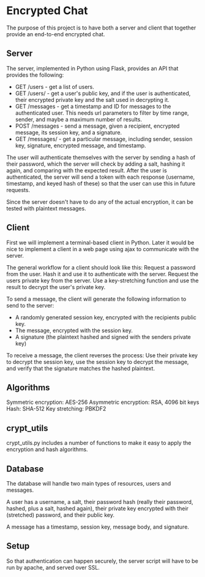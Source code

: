 Encrypted Chat
==============

The purpose of this project is to have both a server and client that together
provide an end-to-end encrypted chat.


Server
------

The server, implemented in Python using Flask, provides an API that provides
the following:

- GET /users - get a list of users.
- GET /users/<id> - get a user's public key, and if the user is authenticated,
  their encrypted private key and the salt used in decrypting it.
- GET /messages - get a timestamp and ID for messages to the authenticated
  user. This needs url parameters to filter by time range, sender, and maybe a
  maximum number of results.
- POST /messages - send a message, given a recipient, encrypted message, its
  session key, and a signature.
- GET /messages/<id> - get a particular message, including sender, session key,
  signature, encrypted message, and timestamp.

The user will authenticate themselves with the server by sending a hash of
their password, which the server will check by adding a salt, hashing it again,
and comparing with the expected result. After the user is authenticated, the
server will send a token with each response (username, timestamp, and keyed
hash of these) so that the user can use this in future requests.

Since the server doesn't have to do any of the actual encryption, it can be
tested with plaintext messages.


Client
------

First we will implement a terminal-based client in Python. Later it would be
nice to implement a client in a web page using ajax to communicate with the
server.

The general workflow for a client should look like this: Request a password
from the user. Hash it and use it to authenticate with the server. Request the
users private key from the server. Use a key-stretching function and use the
result to decrypt the user's private key.

To send a message, the client will generate the following information to send
to the server:

- A randomly generated session key, encrypted with the recipients public key.
- The message, encrypted with the session key.
- A signature (the plaintext hashed and signed with the senders private key)

To receive a message, the client reverses the process: Use their private key to
decrypt the session key, use the session key to decrypt the message, and verify
that the signature matches the hashed plaintext.


Algorithms
----------

Symmetric encryption: AES-256
Asymmetric encryption: RSA, 4096 bit keys
Hash: SHA-512
Key stretching: PBKDF2


crypt_utils
-----------

crypt_utils.py includes a number of functions to make it easy to apply the
encryption and hash algorithms.


Database
--------

The database will handle two main types of resources, users and messages.

A user has a username, a salt, their password hash (really their password,
hashed, plus a salt, hashed again), their private key encrypted with their
(stretched) password, and their public key.

A message has a timestamp, session key, message body, and signature.


Setup
-----

So that authentication can happen securely, the server script will have to be
run by apache, and served over SSL.
